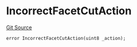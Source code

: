 # IncorrectFacetCutAction
[Git Source](https://github.com/thrackle-io/tron/blob/cbc87814d6bed0b3e71e8ab959486c532d05c771/src/client/token/handler/diamond/HandlerDiamondLib.sol)


```solidity
error IncorrectFacetCutAction(uint8 _action);
```

